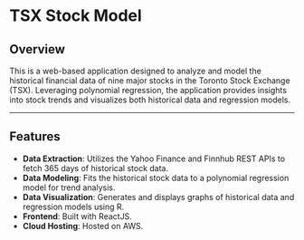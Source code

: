 # TSX Stock Model

## Overview
This is a web-based application designed to analyze and model the historical financial data of nine major stocks in the Toronto Stock Exchange (TSX). Leveraging polynomial regression, the application provides insights into stock trends and visualizes both historical data and regression models.

---

## Features
- **Data Extraction**: Utilizes the Yahoo Finance and Finnhub REST APIs to fetch 365 days of historical stock data.
- **Data Modeling**: Fits the historical stock data to a polynomial regression model for trend analysis.
- **Data Visualization**: Generates and displays graphs of historical data and regression models using R.
- **Frontend**: Built with ReactJS.
- **Cloud Hosting**: Hosted on AWS.


